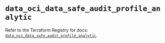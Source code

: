# `data_oci_data_safe_audit_profile_analytic`

Refer to the Terraform Registry for docs: [`data_oci_data_safe_audit_profile_analytic`](https://registry.terraform.io/providers/oracle/oci/7.19.0/docs/data-sources/data_safe_audit_profile_analytic).
